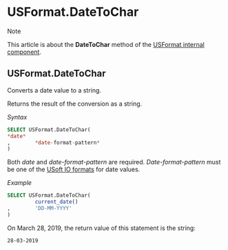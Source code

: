 # USFormat.DateToChar



> [!NOTE]
> This article is about the **DateToChar** method of the [USFormat internal component](/docs/Extensions/USFormat%20internal%20component).

## **USFormat.DateToChar**

Converts a date value to a string.

Returns the result of the conversion as a string.

*Syntax*

```sql
SELECT USFormat.DateToChar(
*date*
,        *date-format-pattern*
)
```

Both *date* and *date-format-pattern* are required. *Date-format-pattern* must be one of the [USoft IO formats](/docs/Modeller%20and%20Rules%20Engine/Domains/IO%20formats.md) for date values.

*Example*

```sql
SELECT USFormat.DateToChar(
         current_date()
,        'DD-MM-YYYY'
)
```

On March 28, 2019, the return value of this statement is the string:

```
28-03-2019
```

 